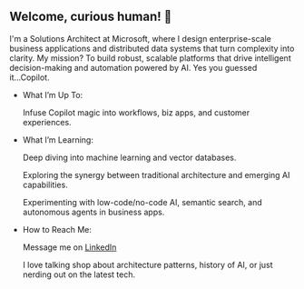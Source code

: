 ## Welcome, curious human! 👋
I'm a Solutions Architect at Microsoft, where I design enterprise-scale business applications and distributed data systems that turn complexity into clarity. My mission? To build robust, scalable platforms that drive intelligent decision-making and automation powered by AI. Yes you guessed it...Copilot.

- What I’m Up To:

    Infuse Copilot magic into workflows, biz apps, and customer experiences.

- What I’m Learning:
  
    Deep diving into machine learning and vector databases.

    Exploring the synergy between traditional architecture and emerging AI capabilities.
  
    Experimenting with low-code/no-code AI, semantic search, and autonomous agents in business apps.

- How to Reach Me:
  
    Message me on [LinkedIn](https://www.linkedin.com/in/abhiseksinha)
  
    I love talking shop about architecture patterns, history of AI, or just nerding out on the latest tech.
